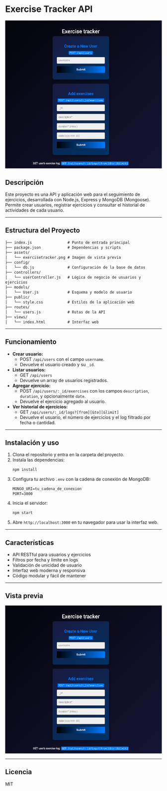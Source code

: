 # Exercise Tracker API

![Preview](assets/exercisetracker.png)

## Descripción

Este proyecto es una API y aplicación web para el seguimiento de ejercicios, desarrollada con Node.js, Express y MongoDB (Mongoose). Permite crear usuarios, registrar ejercicios y consultar el historial de actividades de cada usuario.

---

## Estructura del Proyecto

```
├── index.js                # Punto de entrada principal
├── package.json            # Dependencias y scripts
├── assets/
│   └── exercisetracker.png # Imagen de vista previa
├── config/
│   └── db.js               # Configuración de la base de datos
├── controllers/
│   └── userController.js   # Lógica de negocio de usuarios y ejercicios
├── models/
│   └── User.js             # Esquema y modelo de usuario
├── public/
│   └── style.css           # Estilos de la aplicación web
├── routes/
│   └── users.js            # Rutas de la API
├── views/
│   └── index.html          # Interfaz web
```

---

## Funcionamiento

- **Crear usuario:**
  - POST `/api/users` con el campo `username`.
  - Devuelve el usuario creado y su `_id`.
- **Listar usuarios:**
  - GET `/api/users`
  - Devuelve un array de usuarios registrados.
- **Agregar ejercicio:**
  - POST `/api/users/:_id/exercises` con los campos `description`, `duration`, y opcionalmente `date`.
  - Devuelve el ejercicio agregado al usuario.
- **Ver historial de ejercicios:**
  - GET `/api/users/:_id/logs?[from][&to][&limit]`
  - Devuelve el usuario, el número de ejercicios y el log filtrado por fecha o cantidad.

---

## Instalación y uso

1. Clona el repositorio y entra en la carpeta del proyecto.
2. Instala las dependencias:
   ```sh
   npm install
   ```
3. Configura tu archivo `.env` con la cadena de conexión de MongoDB:
   ```env
   MONGO_URI=tu_cadena_de_conexion
   PORT=3000
   ```
4. Inicia el servidor:
   ```sh
   npm start
   ```
5. Abre `http://localhost:3000` en tu navegador para usar la interfaz web.

---

## Características

- API RESTful para usuarios y ejercicios
- Filtros por fecha y límite en logs
- Validación de unicidad de usuario
- Interfaz web moderna y responsiva
- Código modular y fácil de mantener

---

## Vista previa

![Vista previa de la aplicación](assets/exercisetracker.png)

---

## Licencia

MIT
